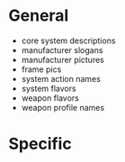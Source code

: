 # General

- core system descriptions
- manufacturer slogans
- manufacturer pictures
- frame pics
- system action names
- system flavors
- weapon flavors
- weapon profile names

# Specific
